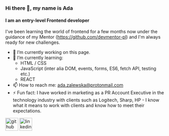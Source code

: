 ### Hi there 👋, my name is Ada
#### I am an entry-level Frontend developer
I've been learning the world of frontend for a few months now under the guidance of my Mentor (https://github.com/devmentor-pl) and I'm always ready for new challenges.

- 🔭 I’m currently working on this page. 
- 🌱 I’m currently learning:
  - HTML / CSS 
  - JavaScript (inter alia DOM, events, forms, ES6, fetch API, testing etc.)
  - REACT
- 📫 How to reach me: ada.zalewska@protonmail.com 
- ⚡ Fun fact: I have worked in marketing as a PR Account Executive in the technology industry with clients such as Logitech, Sharp, HP - I know what it means to work with clients and know how to meet their expectations. 


[<img src='https://cdn.jsdelivr.net/npm/simple-icons@3.0.1/icons/github.svg' alt='github' height='40'>](https://github.com/adazalewska)  [<img src='https://cdn.jsdelivr.net/npm/simple-icons@3.0.1/icons/linkedin.svg' alt='linkedin' height='40'>](https://www.linkedin.com/in/ada-zalewska-78334414a/)  

